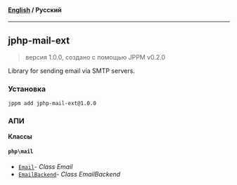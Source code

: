 #### [English](README.md) / **Русский**

---

## jphp-mail-ext
> версия 1.0.0, создано с помощью JPPM v0.2.0

Library for sending email via SMTP servers.

### Установка
```
jppm add jphp-mail-ext@1.0.0
```

### АПИ
**Классы**

#### `php\mail`

- [`Email`](https://github.com/jphp-compiler/jphp/blob/master/exts/jphp-mail-ext/api-docs/classes/php/mail/Email.ru.md)- _Class Email_
- [`EmailBackend`](https://github.com/jphp-compiler/jphp/blob/master/exts/jphp-mail-ext/api-docs/classes/php/mail/EmailBackend.ru.md)- _Class EmailBackend_